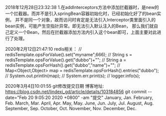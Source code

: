 2018年12月28日23:32:38
1.在addInterceptors方法中添加拦截器时，是new的一个拦截器。而并不是引入springBean容器初始化时，已经初始化好了的bean实例，
并不是同一个对象，故而访问时肯定是无法引入Interceptor类里面引入的bean实例，可能产生空指针异常。即无法引入默认注入的Bean，
那么我们就自己定义一个Bean，然后在拦截器添加方法内引入这个bean即可，上面主要对此进行了处理。

2020年2月12日21:47:10
redis相关：
//        redisTemplate.opsForValue().set("myname",666);
//        String s = redisTemplate.opsForValue().get("dubbo")+"";
//        String a =   redisTemplate.opsForHash().get("dubbo","name")+"";
//         Map<Object,Object> map = redisTemplate.opsForHash().entries("dubbo");
//        System.out.println(map);
//        System.err.print(s);
//        logger.info(s);

2020年3月4日10:01:55
git修改提交日期
博客地址: https://blog.csdn.net/lindexi_gd/article/details/103184856
git commit --date="Feb 20 9:05:20 2020 +0800" -am "提交"
January, Jan.
February, Feb.
March, Mar.
April, Apr.
May, May.
June, Jun.
July, Jul.
August, Aug.
September, Sep.
October, Oct.
November, Nov.
December, Dec.
